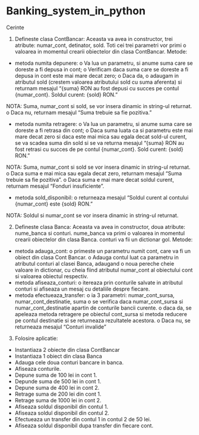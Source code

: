 # Banking_system_in_python

Cerinte
1.	Defineste clasa ContBancar:
Aceasta va avea in constructor, trei atribute: numar_cont, detinator, sold.
Toti cei trei parametri vor primi o valoarea in momentul crearii obiectelor din clasa ContBancar.
Metode:
-	metoda numita depunere:
o	Va lua un parametru, si anume suma care se doreste a fi depusa in cont;
o	Verificam daca suma care se doreste a fi depusa in cont este mai mare decat zero;
o	Daca da, o adaugam in atributul sold (crestem valoarea atributului sold cu suma aferenta) si returnam mesajul 
“{suma} RON au fost depusi cu succes pe contul {numar_cont}. Soldul curent: {sold} RON.” 

NOTA: Suma, numar_cont si sold, se vor insera dinamic in string-ul returnat.
o	Daca nu, returnam mesajul 
“Suma trebuie sa fie pozitiva.”

-	metoda numita retragere:
o	Va lua un parametru, si anume suma care se doreste a fi retrasa din cont;
o	Daca suma luata ca si parametru este mai mare decat zero si daca este mai mica sau egala decat sold-ul curent, se va scadea suma din sold si se va returna mesajul 
“{suma} RON au fost retrasi cu succes de pe contul {numar_cont}. Sold curent: {sold} RON.” 

NOTA: Suma, numar_cont si sold se vor insera dinamic in string-ul returnat.
o	Daca suma e mai mica sau egala decat zero, returnam mesajul
 “Suma trebuie sa fie pozitiva”.
o	Daca suma e mai mare decat soldul curent, returnam mesajul “Fonduri insuficiente”.

-	metoda sold_disponibil:
o	returneaza mesajul 
“Soldul curent al contului {numar_cont} este {sold} RON.” 

NOTA: Soldul si numar_cont se vor insera dinamic in string-ul returnat.


2.	Defineste clasa Banca:
Aceasta va avea in constructor, doua atribute: nume_banca si conturi.
nume_banca va primi o valoarea in momentul crearii obiectelor din clasa Banca.
conturi va fii un dictionar gol.
Metode:
-	metoda adauga_cont:
o	primeste un parametru numit cont, care va fi un obiect din clasa Cont Bancar.
o	Adauga contul luat ca parametru in atributul conturi al clasei Banca, adaugand o noua pereche cheie valoare in dictionar, cu cheia fiind atributul numar_cont al obiectului cont si valoarea obiectul respectiv.
-	metoda afiseaza_conturi:
o	itereaza prin conturile salvate in atributul conturi si afiseaza un mesaj cu detaliile despre fiecare.
-	metoda efectueaza_transfer:
o	ia 3 parametri: numar_cont_sursa, numar_cont_destinatie, suma
o	se verifica daca numar_cont_sursa si numar_cont_destinatie apartin de conturile bancii curente. 
o	daca da, se apeleaza metoda retragere pe obiectul cont_sursa si metoda reducere pe contul destinatie si se returneaza rezultatele acestora.
o	Daca nu, se returneaza mesajul “Conturi invalide”

3.	Folosire aplicatie:
-	Instantiaza 2 obiecte din clasa ContBancar
-	Instantiaza 1 obiect din clasa Banca
-	Adauga cele doua conturi bancare in banca.
-	Afiseaza conturile.
-	Depune suma de 100 lei in cont 1.
-	Depunde suma de 500 lei in cont 1.
-	Depune suma de 400 lei in cont 2.
-	Retrage suma de 200 lei din cont 1.
-	Retrage suma de 1000 lei in cont 2.
-	Afiseaza soldul disponibil din contul 1.
-	Afiseaza soldul disponibil din contul 2.
-	Efectueaza un transfer din contul 1 in contul 2 de 50 lei.
-	Afiseaza soldul disponibil dupa transfer din fiecare cont.
